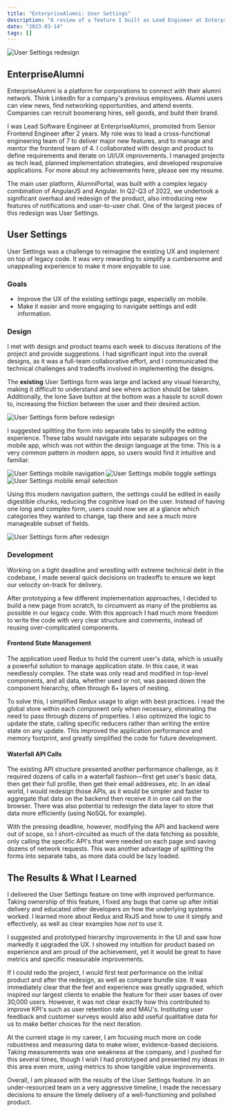 ```yaml
---
title: "EnterpriseAlumni: User Settings"
description: "A review of a feature I built as Lead Engineer at EnterpriseAlumni"
date: "2023-03-14"
tags: []
---
```


![User Settings redesign](/img/user-settings/desktop-new-2.png)

## EnterpriseAlumni

EnterpriseAlumni is a platform for corporations to connect with their alumni network. Think LinkedIn for a company's previous employees. Alumni users can view news, find networking opportunities, and attend events. Companies can recruit boomerang hires, sell goods, and build their brand.

I was Lead Software Engineer at EnterpriseAlumni, promoted from Senior Frontend Engineer after 2 years. My role was to lead a cross-functional engineering team of 7 to deliver major new features, and to manage and mentor the frontend team of 4. I collaborated with design and product to define requirements and iterate on UI/UX improvements. I managed projects as tech lead, planned implementation strategies, and developed responsive applications. For more about my achievements here, please see my resume.

The main user platform, AlumniPortal, was built with a complex legacy combination of AngularJS and Angular. In Q2-Q3 of 2022, we undertook a significant overhaul and redesign of the product, also introducing new features of notifications and user-to-user chat. One of the largest pieces of this redesign was User Settings.

## User Settings

User Settings was a challenge to reimagine the existing UX and implement on top of legacy code. It was very rewarding to simplify a cumbersome and unappealing experience to make it more enjoyable to use.

### Goals
- Improve the UX of the existing settings page, especially on mobile.
- Make it easier and more engaging to navigate settings and edit information.

### Design
I met with design and product teams each week to discuss iterations of the project and provide suggestions. I had significant input into the overall designs, as it was a full-team collaborative effort, and I communicated the technical challenges and tradeoffs involved in implementing the designs.

The <strong>existing</strong> User Settings form was large and lacked any visual hierarchy, making it difficult to understand and see where action should be taken. Additionally, the lone Save button at the bottom was a hassle to scroll down to, increasing the friction between the user and their desired action.

![User Settings form before redesign](/img/user-settings/desktop-old.png#two-thirds)

I suggested splitting the form into separate tabs to simplify the editing experience. These tabs would navigate into separate subpages on the mobile app, which was not within the design language at the time. This is a very common pattern in modern apps, so users would find it intuitive and familiar.

![User Settings mobile navigation](/img/user-settings/mobile-new-1.jpeg#third)
![User Settings mobile toggle settings](/img/user-settings/mobile-new-2.jpeg#third)
![User Settings mobile email selection](/img/user-settings/mobile-new-3.jpeg#third)

Using this modern navigation pattern, the settings could be edited in easily digestible chunks, reducing the cognitive load on the user. Instead of having one long and complex form, users could now see at a glance which categories they wanted to change, tap there and see a much more manageable subset of fields.

![User Settings form after redesign](/img/user-settings/desktop-new-1.png)

### Development
Working on a tight deadline and wrestling with extreme technical debt in the codebase, I made several quick decisions on tradeoffs to ensure we kept our velocity on-track for delivery.

After prototyping a few different implementation approaches, I decided to build a new page from scratch, to circumvent as many of the problems as possible in our legacy code. With this approach I had much more freedom to write the code with very clear structure and comments, instead of reusing over-complicated components.

#### Frontend State Management
The application used Redux to hold the current user's data, which is usually a powerful solution to manage application state. In this case, it was needlessly complex. The state was only read and modified in top-level components, and all data, whether used or not, was passed down the component hierarchy, often through 6+ layers of nesting.

To solve this, I simplified Redux usage to align with best practices. I read the global store within each component only when necessary, eliminating the need to pass through dozens of properties. I also optimized the logic to update the state, calling specific reducers rather than writing the entire state on any update. This improved the application performance and memory footprint, and greatly simplified the code for future development.

#### Waterfall API Calls
The existing API structure presented another performance challenge, as it required dozens of calls in a waterfall fashion—first get user's basic data, then get their full profile, then get their email addresses, etc. In an ideal world, I would redesign those APIs, as it would be simpler and faster to aggregate that data on the backend then receive it in one call on the browser. There was also potential to redesign the data layer to store that data more efficiently (using NoSQL for example).

With the pressing deadline, however, modifying the API and backend were out of scope, so I short-circuited as much of the data fetching as possible, only calling the specific API's that were needed on each page and saving dozens of network requests. This was another advantage of splitting the forms into separate tabs, as more data could be lazy loaded.

## The Results & What I Learned
I delivered the User Settings feature on time with improved performance. Taking ownership of this feature, I fixed any bugs that came up after initial delivery and educated other developers on how the underlying systems worked. I learned more about Redux and RxJS and how to use it simply and effectively, as well as clear examples how *not* to use it.

I suggested and prototyped hierarchy improvements in the UI and saw how markedly it upgraded the UX. I showed my intuition for product based on experience and am proud of the achievement, yet it would be great to have metrics and specific measurable improvements.

If I could redo the project, I would first test performance on the initial product and after the redesign, as well as compare bundle size. It was immediately clear that the feel and experience was greatly upgraded, which inspired our largest clients to enable the feature for their user bases of over 30,000 users. However, it was not clear exactly how this contributed to improve KPI's such as user retention rate and MAU's. Instituting user feedback and customer surveys would also add useful qualitative data for us to make better choices for the next iteration.

At the current stage in my career, I am focusing much more on code robustness and measuring data to make wiser, evidence-based decisions. Taking measurements was one weakness at the company, and I pushed for this several times, though I wish I had prototyped and presented my ideas in this area even more, using metrics to show tangible value improvements.

Overall, I am pleased with the results of the User Settings feature. In an under-resourced team on a very aggressive timeline, I made the necessary decisions to ensure the timely delivery of a well-functioning and polished product.
